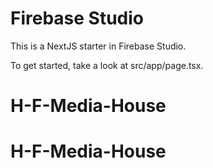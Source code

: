 # Firebase Studio

This is a NextJS starter in Firebase Studio.

To get started, take a look at src/app/page.tsx.
# H-F-Media-House
# H-F-Media-House
 